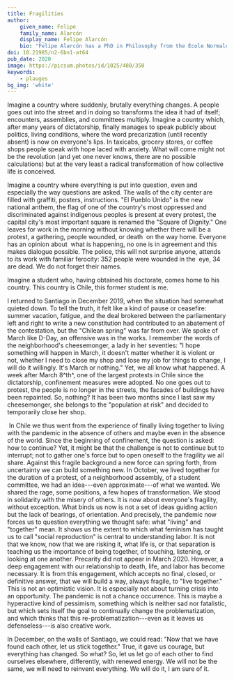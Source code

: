 ```yaml
---
title: Fragilities
author:
    given_name: Felipe
    family_name: Alarcón
    display_name: Felipe Alarcón
    bio: "Felipe Alarcón has a PhD in Philosophy from the École Normale Supérieure. His research studies the relationship between philosophy and literature in French contemporary thought. He has translated books by Jean-Luc Nancy, Serge Margel, Jean-Christophe Bailly, Michaël Fœssel and others into Spanish."
doi: 10.21985/n2-6bn1-at64
pub_date: 2020
image: https://picsum.photos/id/1025/480/350
keywords:
    - plauges
bg_img: 'white'
---
```


Imagine a country where suddenly, brutally everything changes. A people goes out into the street and in doing so transforms the idea it had of itself; encounters, assemblies, and committees multiply. Imagine a country which, after many years of dictatorship, finally manages to speak publicly about politics, living conditions, where the word precarization (until recently absent) is now on everyone's lips. In taxicabs, grocery stores, or coffee shops people speak with hope laced with anxiety. What will come might not be the revolution (and yet one never knows, there are no possible calculations) but at the very least a radical transformation of how collective life is conceived. 

Imagine a country where everything is put into question, even and especially the way questions are asked. The walls of the city center are filled with graffiti, posters, instructions. "El Pueblo Unido" is the new national anthem, the flag of one of the country's most oppressed and discriminated against indigenous peoples is present at every protest, the capital city's most important square is renamed the "Square of Dignity." One leaves for work in the morning without knowing whether there will be a protest, a gathering, people wounded, or death  on the way home. Everyone has an opinion about  what is happening, no one is in agreement and this makes dialogue possible. The police, this will not surprise anyone, attends to its work with familiar ferocity: 352 people were wounded in the  eye, 34 are dead. We do not forget their names. 

Imagine a student who, having obtained his doctorate, comes home to his country. This country is Chile, this former student is me. 

I returned to Santiago in December 2019, when the situation had somewhat quieted down. To tell the truth, it felt like a kind of pause or ceasefire: summer vacation, fatigue, and the deal brokered between the parliamentary left and right to write a new constitution had contributed to an abatement of the contestation, but the "Chilean spring" was far from over. We spoke of March like D-Day, an offensive was in the works. I remember the words of the neighborhood's cheesemonger, a lady in her seventies: "I hope something will happen in March, it doesn't matter whether it is violent or not, whether I need to close my shop and lose my job for things to change, I will do it willingly. It's March or nothing." Yet, we all know what happened. A week after March 8^th^, one of the largest protests in Chile since the dictatorship, confinement measures were adopted. No one goes out to protest, the people is no longer in the streets, the facades of buildings have been repainted. So, nothing? It has been two months since I last saw my cheesemonger, she belongs to the "population at risk" and decided to temporarily close her shop.

 In Chile we thus went from the experience of finally living together to living with the pandemic in the absence of others and maybe even in the absence of the world. Since the beginning of confinement, the question is asked: how to continue? Yet, it might be that the challenge is not to continue but to interrupt; not to gather one's force but to open oneself to the fragility we all share. Against this fragile background a new force can spring forth, from uncertainty we can build something new. In October, we lived together for the duration of a protest, of a neighborhood assembly, of a student committee, we had an idea---even approximate---of what we wanted. We shared the rage, some positions, a few hopes of transformation. We stood in solidarity with the misery of others. It is now about everyone's fragility, without exception. What binds us now is not a set of ideas guiding action but the lack of bearings, of orientation. And precisely, the pandemic now forces us to question everything we thought safe: what "living" and "together" mean. It shows us the extent to which what feminism has taught us to call "social reproduction" is central to understanding labor. It is not that we know, now that we are risking it, what life is, or that separation is teaching us the importance of being together, of touching, listening, or looking at one another. Precarity did not appear in March 2020. However, a deep engagement with our relationship to death, life, and labor has become necessary. It is from this engagement, which accepts no final, closed, or definitive answer, that we will build a way, always fragile, to "live together." This is not an optimistic vision. It is especially not about turning crisis into an opportunity. The pandemic is not a chance occurrence. This is maybe a hyperactive kind of pessimism, something which is neither sad nor fatalistic, but which sets itself the goal to continually change the problematization, and which thinks that this re-problematization---even as it leaves us defenseless---is also creative work.

In December, on the walls of Santiago, we could read: "Now that we have found each other, let us stick together." True, it gave us courage, but everything has changed. So what? So, let us let go of each other to find ourselves elsewhere, differently, with renewed energy. We will not be the same, we will need to reinvent everything. We will do it, I am sure of it.   
